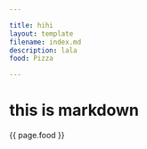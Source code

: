 ```yaml
---

title: hihi
layout: template
filename: index.md
description: lala
food: Pizza

---
```


# this is markdown
{{ page.food }}
